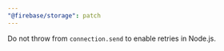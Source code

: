 ```yaml
---
"@firebase/storage": patch
---
```


Do not throw from `connection.send` to enable retries in Node.js.
